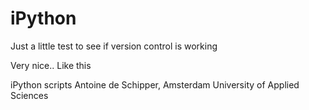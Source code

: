 # iPython

Just a little test to see if version control is working


Very nice.. Like this

iPython scripts
Antoine de Schipper, Amsterdam University of Applied Sciences
